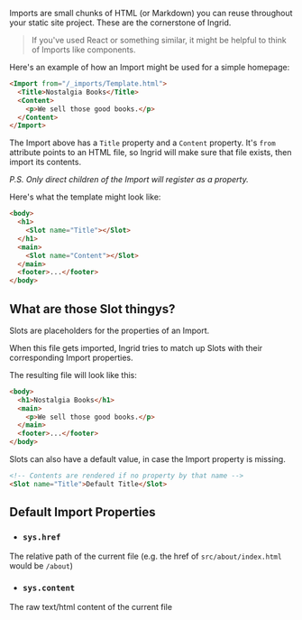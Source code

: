 Imports are small chunks of HTML (or Markdown) you can reuse throughout your static site project. These are the cornerstone of Ingrid.

> If you've used React or something similar, it might be helpful to think of Imports like components.

Here's an example of how an Import might be used for a simple homepage:

```html
<Import from="/_imports/Template.html">
  <Title>Nostalgia Books</Title>
  <Content>
    <p>We sell those good books.</p>
  </Content>
</Import>
```

The Import above has a `Title` property and a `Content` property. It's `from` attribute points to an HTML file, so Ingrid will make sure that file exists, then import its contents.

*P.S. Only direct children of the Import will register as a property.*

Here's what the template might look like:

```html
<body>
  <h1>
    <Slot name="Title"></Slot>
  </h1>
  <main>
    <Slot name="Content"></Slot>
  </main>
  <footer>...</footer>
</body>
```

## What are those Slot thingys?
Slots are placeholders for the properties of an Import.

When this file gets imported, Ingrid tries to match up Slots with their corresponding Import properties.

The resulting file will look like this:

```html
<body>
  <h1>Nostalgia Books</h1>
  <main>
    <p>We sell those good books.</p>
  </main>
  <footer>...</footer>
</body>
```

Slots can also have a default value, in case the Import property is missing.

```html
<!-- Contents are rendered if no property by that name --> 
<Slot name="Title">Default Title</Slot>
```

## Default Import Properties
- ### `sys.href`
The relative path of the current file (e.g. the href of `src/about/index.html` would be `/about`)

- ### `sys.content`
The raw text/html content of the current file